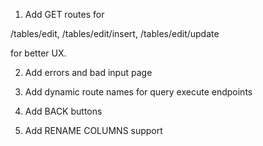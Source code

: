 1) Add GET routes for

/tables/edit, 
/tables/edit/insert, 
/tables/edit/update

for better UX.
    
2) Add errors and bad input page

3) Add dynamic route names for query execute endpoints

4) Add BACK buttons

5) Add RENAME COLUMNS support
